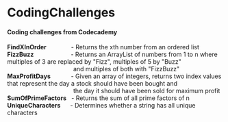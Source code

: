 # CodingChallenges

#### Coding challenges from Codecademy

**FindXInOrder** &emsp; &emsp; &emsp; - Returns the xth number from an ordered list  
**FizzBuzz** &emsp; &emsp; &emsp; &emsp; &ensp; - Returns an ArrayList of numbers from 1 to n where multiples of 3 are replaced by "Fizz", multiples of 5 by "Buzz"  
&emsp; &emsp; &emsp; &emsp; &emsp; &emsp; &emsp; &emsp; &ensp; and multiples of both with "FizzBuzz"  
**MaxProfitDays** &emsp; &emsp; &nbsp; - Given an array of integers, returns two index values that represent the day a stock should have been bought and  
&emsp; &emsp; &emsp; &emsp; &emsp; &emsp; &emsp; &emsp; &ensp; the day it should have been sold for maximum profit  
**SumOfPrimeFactors** &nbsp; - Returns the sum of all prime factors of n  
**UniqueCharacters** &ensp; &nbsp; - Determines whether a string has all unique characters
